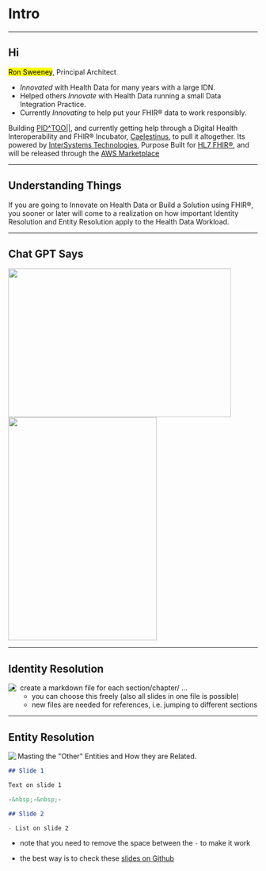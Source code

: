 <!-- .slide: data-background="#000" -->
<!-- .slide: data-background-transition="slide" data-background="{{asset_folder}}/background.png" -->

# Intro <!-- .element: class="r-fit-text" -->


---

<!-- .slide: data-background="#000" -->
<!-- .slide: data-background-transition="slide" data-background="{{asset_folder}}/background.png" -->


## Hi

<mark>Ron Sweeney</mark>, Principal Architect

- _Innovated_ with Health Data for many years with a large IDN.  
- Helped others _Innovate_ with Health Data running a small Data Integration Practice.  
- Currently _Innovating_ to help put your FHIR® data to work responsibly.  


Building [PID^TOO||](https://www.pidtoo.com/), and currently getting help through a Digital Health Interoperability and FHIR® Incubator, [Caelestinus](https://www.caelestinus.tech/), to pull it altogether.  Its powered by [InterSystems Technologies](https://www.intersystems.com), Purpose Built for [HL7 FHIR®](https://hl7.org/fhir/R4/overview.html), and will be released through the [AWS Marketplace](https://aws.amazon.com/marketplace/)

---

<!-- .slide: data-background="#000" -->
<!-- .slide: data-background-transition="slide" data-background="{{asset_folder}}/background.png" -->

## Understanding Things

If you are going to Innovate on Health Data or Build a Solution using FHIR®, you sooner or later will come to a realization on how important Identity Resolution and Entity Resolution apply to the Health Data Workload.
<br/>


---  
<!-- .slide: data-background="#000" -->
<!-- .slide: data-background-transition="slide" data-background="{{asset_folder}}/background.png" -->
## Chat GPT Says


<div class="r-vstack">
  <img src="https://placekitten.com/450/300" width="450" height="300" class="fragment fade-in-then-out">
  <img src="https://placekitten.com/300/450" width="300" height="450" class="fragment fade-in-then-out">
</div>

---
<!-- .slide: data-background="#000" -->
## Identity Resolution

<!-- .slide: data-background-transition="slide" data-background="{{asset_folder}}/background.png" -->
<!-- .slide: data-background="#000" -->
 <img align="left" src="{{asset_folder}}/pholder.png" />

- create a markdown file for each section/chapter/ ...
  - you can choose this freely (also all slides in one file is possible)
  - new files are needed for references, i.e. jumping to different sections


---
<!-- .slide: data-background="#000" -->
<!-- .slide: data-background-transition="slide" data-background="{{asset_folder}}/background.png" -->
## Entity Resolution

 <img align="left" src="{{asset_folder}}/pholder.png" />

Masting the "Other" Entities and How they are Related.

  ```markdown
  ## Slide 1

  Text on slide 1

  -&nbsp;-&nbsp;-

  ## Slide 2

  - List on slide 2
  ```

  - note that you need to remove the space between the `-` to make it work

- the best way is to check these [slides on Github]({{site.githuburl}}/tree/gh-pages/slides/getting_started/_posts)

